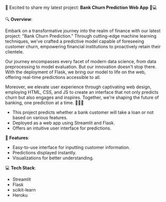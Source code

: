 
🚀 Excited to share my latest project: **Bank Churn Prediction Web App** 🏦💻

🔍 **Overview**:

Embark on a transformative journey into the realm of finance with our latest project: "Bank Churn Prediction." Through cutting-edge machine learning techniques, we've crafted a predictive model capable of foreseeing customer churn, empowering financial institutions to proactively retain their clientele.

Our journey encompasses every facet of modern data science, from data preprocessing to model evaluation. But our innovation doesn't stop there. With the deployment of Flask, we bring our model to life on the web, offering real-time predictions accessible to all.

Moreover, we elevate user experience through captivating web design, employing HTML, CSS, and JS to create an interface that not only predicts churn but also engages and inspires. Together, we're shaping the future of banking, one prediction at a time. 💼🔮🌟

- This project predicts whether a bank customer will take a loan or not based on various features.
- Deployed as a web app using Streamlit and Flask.
- Offers an intuitive user interface for predictions.

🎨 **Features**:
- Easy-to-use interface for inputting customer information.
- Predictions displayed instantly.
- Visualizations for better understanding.

💻 **Tech Stack**:
- Streamlit
- Flask
- scikit-learn
- Heroku
